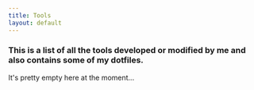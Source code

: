 ```yaml
---
title: Tools
layout: default
---
```


### This is a list of all the tools developed or modified by me and also contains some of my dotfiles.


It's pretty empty here at the moment...
